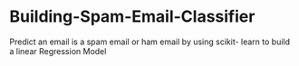 # Building-Spam-Email-Classifier

Predict an email is a spam email or ham email by using scikit- learn to build a linear Regression Model
